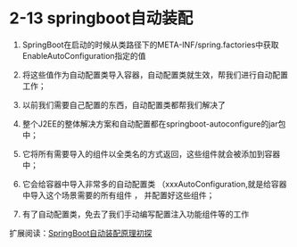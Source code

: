 # 2-13 springboot自动装配 #

1. SpringBoot在启动的时候从类路径下的META-INF/spring.factories中获取EnableAutoConfiguration指定的值

2. 将这些值作为自动配置类导入容器，自动配置类就生效，帮我们进行自动配置工作；

3. 以前我们需要自己配置的东西，自动配置类都帮我们解决了

4. 整个J2EE的整体解决方案和自动配置都在springboot-autoconfigure的jar包中；

5. 它将所有需要导入的组件以全类名的方式返回，这些组件就会被添加到容器中；

6. 它会给容器中导入非常多的自动配置类 （xxxAutoConfiguration,就是给容器中导入这个场景需要的所有组件 ， 并配置好这些组件；

7. 有了自动配置类，免去了我们手动编写配置注入功能组件等的工作

扩展阅读：[SpringBoot自动装配原理初探](https://juejin.im/post/5de5bc90f265da05d45c2844 "SpringBoot自动装配原理初探")